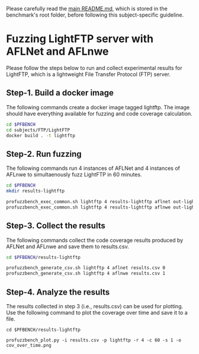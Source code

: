 Please carefully read the [main README.md](../../../README.md), which is stored in the benchmark's root folder, before following this subject-specific guideline.

# Fuzzing LightFTP server with AFLNet and AFLnwe
Please follow the steps below to run and collect experimental results for LightFTP, which is a lightweight File Transfer Protocol (FTP) server.

## Step-1. Build a docker image
The following commands create a docker image tagged lightftp. The image should have everything available for fuzzing and code coverage calculation.

```bash
cd $PFBENCH
cd subjects/FTP/LightFTP
docker build . -t lightftp
```

## Step-2. Run fuzzing
The following commands run 4 instances of AFLNet and 4 instances of AFLnwe to simultaenously fuzz LightFTP in 60 minutes.

```bash
cd $PFBENCH
mkdir results-lightftp

profuzzbench_exec_common.sh lightftp 4 results-lightftp aflnet out-lightftp-aflnet "-P FTP -D 10000 -q 3 -s 3 -E -K -c ./ftpclean.sh" 3600 5 &
profuzzbench_exec_common.sh lightftp 4 results-lightftp aflnwe out-lightftp-aflnwe "-D 10000 -K -c ./ftpclean.sh" 3600 5
```

## Step-3. Collect the results
The following commands collect the  code coverage results produced by AFLNet and AFLnwe and save them to results.csv.

```bash
cd $PFBENCH/results-lightftp

profuzzbench_generate_csv.sh lightftp 4 aflnet results.csv 0
profuzzbench_generate_csv.sh lightftp 4 aflnwe results.csv 1
```

## Step-4. Analyze the results
The results collected in step 3 (i.e., results.csv) can be used for plotting. Use the following command to plot the coverage over time and save it to a file.

```
cd $PFBENCH/results-lightftp

profuzzbench_plot.py -i results.csv -p lightftp -r 4 -c 60 -s 1 -o cov_over_time.png
```
